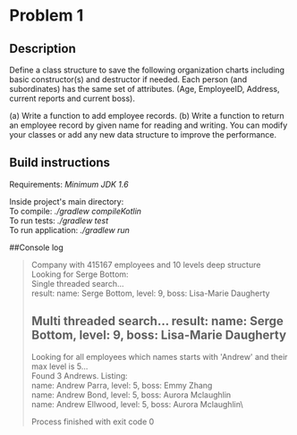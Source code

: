 # Problem 1

## Description
Define a class structure to save the following organization charts including basic constructor(s)
and destructor if needed. Each person (and subordinates) has the same set of attributes. (Age,
EmployeeID, Address, current reports and current boss).

(a) Write a function to add employee records.
(b) Write a function to return an employee record by given name for reading and writing.
You can modify your classes or add any new data structure to improve the performance.

## Build instructions
Requirements: *Minimum JDK 1.6*

Inside project's main directory:\
To compile: *./gradlew compileKotlin*\
To run tests: *./gradlew test*\
To run application: *./gradlew run*

##Console log
>Company with 415167 employees and 10 levels deep structure\
>Looking for Serge Bottom:\
>Single threaded search...\
>result: name: Serge Bottom, level: 9, boss: Lisa-Marie Daugherty
>
>Multi threaded search...
>result: name: Serge Bottom, level: 9, boss: Lisa-Marie Daugherty
>-------------------------
>Looking for all employees which names starts with 'Andrew' and their max level is 5...\
>Found 3 Andrews. Listing:\
>name: Andrew Parra, level: 5, boss: Emmy Zhang\
>name: Andrew Bond, level: 5, boss: Aurora Mclaughlin\
>name: Andrew Ellwood, level: 5, boss: Aurora Mclaughlin\
>
>Process finished with exit code 0
